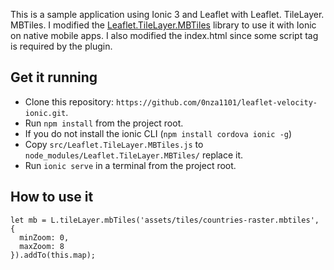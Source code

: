 This is a sample application using Ionic 3 and Leaflet with Leaflet. TileLayer. MBTiles.
I modified the [Leaflet.TileLayer.MBTiles](https://www.npmjs.com/package/Leaflet.TileLayer.MBTiles) library to use it with Ionic on native mobile apps.
I also modified the index.html since some script tag is required by the plugin.


 ## Get it running
 * Clone this repository: `https://github.com/0nza1101/leaflet-velocity-ionic.git`.
 * Run `npm install` from the project root.
 * If you do not install the ionic CLI (`npm install cordova ionic -g`)
 * Copy `src/Leaflet.TileLayer.MBTiles.js` to `node_modules/Leaflet.TileLayer.MBTiles/` replace it.
 * Run `ionic serve` in a terminal from the project root.

 ## How to use it
```
let mb = L.tileLayer.mbTiles('assets/tiles/countries-raster.mbtiles', {
  minZoom: 0,
  maxZoom: 8
}).addTo(this.map);
```

